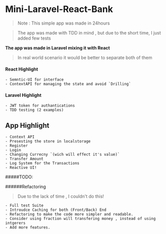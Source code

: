 # Mini-Laravel-React-Bank

>Note : This simple app was made in 24hours 

>The app was made with TDD in mind , but due to the short time, I just added few tests 



**The app was made in Laravel mixing it with React** 

>In real world scenario it would be better to separate both of them


#### React Highlight
    - Semntic-UI for interface
    - ContextAPI for managing the state and avoid `Drilling`
    

#### Laravel Highlight
    - JWT token for authantications 
    - TDD testing (2 examples)
    
    
## App Highlight
    - Context API
    - Presesting the store in localstorage
    - Register
    - Login
    - Changing Currecny `(wich will effect it's value)`
    - Transfer Amount
    - Log System for the Transactions
    - Reactive UI!
    


#####TODO:

######Refactoring 
 >Due to the lack of time , I couldn't do this!
 
    - Full test Suite
    - Introudce Caching for both (Front/Back) End
    - Refactoring to make the code more simpler and readable.
    - Consider using fraction will transfering money , instead of using intgerers
    - Add more features.
